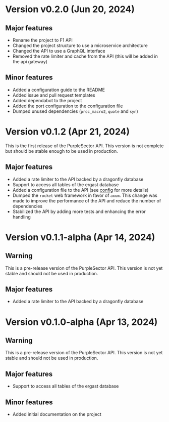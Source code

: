 # Version v0.2.0 (Jun 20, 2024)

## Major features

- Rename the project to F1 API
- Changed the project structure to use a microservice architecture
- Changed the API to use a GraphQL interface
- Removed the rate limiter and cache from the API (this will be added in the api gateway)

## Minor features

- Added a configuration guide to the README
- Added issue and pull request templates
- Added dependabot to the project
- Added the port configuration to the configuration file
- Dumped unused dependencies (`proc_macro2`, `quote` and `syn`)

# Version v0.1.2 (Apr 21, 2024)

This is the first release of the PurpleSector API. This version is not complete but should be stable enough to be used in production.

## Major features

- Added a rate limiter to the API backed by a dragonfly database
- Support to access all tables of the ergast database
- Added a configuration file to the API (see [config](config.yml) for more details)
- Dumped the `rocket` web framework in favor of `axum`. This change was made to improve the performance of the API and reduce the number of dependencies
- Stabilized the API by adding more tests and enhancing the error handling

# Version v0.1.1-alpha (Apr 14, 2024)

## Warning

This is a pre-release version of the PurpleSector API. This version is not yet stable and should not be used in production.

## Major features

- Added a rate limiter to the API backed by a dragonfly database

# Version v0.1.0-alpha (Apr 13, 2024)

## Warning

This is a pre-release version of the PurpleSector API. This version is not yet stable and should not be used in production.

## Major features

- Support to access all tables of the ergast database

## Minor features

- Added initial documentation on the project
